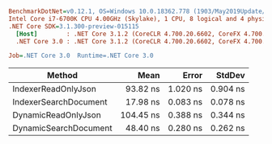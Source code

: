 ``` ini

BenchmarkDotNet=v0.12.1, OS=Windows 10.0.18362.778 (1903/May2019Update/19H1)
Intel Core i7-6700K CPU 4.00GHz (Skylake), 1 CPU, 8 logical and 4 physical cores
.NET Core SDK=3.1.300-preview-015115
  [Host]        : .NET Core 3.1.2 (CoreCLR 4.700.20.6602, CoreFX 4.700.20.6702), X64 RyuJIT
  .NET Core 3.0 : .NET Core 3.1.2 (CoreCLR 4.700.20.6602, CoreFX 4.700.20.6702), X64 RyuJIT

Job=.NET Core 3.0  Runtime=.NET Core 3.0  

```
|                Method |      Mean |    Error |   StdDev |
|---------------------- |----------:|---------:|---------:|
|   IndexerReadOnlyJson |  93.82 ns | 1.020 ns | 0.904 ns |
| IndexerSearchDocument |  17.98 ns | 0.083 ns | 0.078 ns |
|   DynamicReadOnlyJson | 104.45 ns | 0.388 ns | 0.344 ns |
| DynamicSearchDocument |  48.40 ns | 0.280 ns | 0.262 ns |
